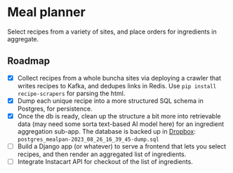 # Meal planner

Select recipes from a variety of sites, and place orders for ingredients in aggregate.

## Roadmap

- [x] Collect recipes from a whole buncha sites via deploying a crawler that writes recipes to Kafka, and dedupes links in Redis. Use `pip install recipe-scrapers` for parsing the html.
- [x] Dump each unique recipe into a more structured SQL schema in Postgres, for persistence.
- [x] Once the db is ready, clean up the structure a bit more into retrievable data (may need some sorta text-based AI model here) for an ingredient aggregation sub-app.
      The database is backed up in [Dropbox](https://dropbox.com): `postgres_mealpan-2023_08_26_16_39_45-dump.sql`
- [ ] Build a Django app (or whatever) to serve a frontend that lets you select recipes, and then render an aggregated list of ingredients.
- [ ] Integrate Instacart API for checkout of the list of ingredients.
